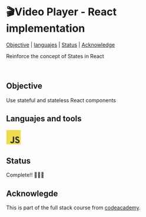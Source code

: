 # 🎬Video Player - React implementation<br>
[Objective](#objective_h) | [languajes](#languajes_h) | [Status](#status_h) | [Acknowledge](#acknowledge_h) 

<p>Reinforce the concept of States in React</p><br>

<h2>Objective<a name="objective_h"></a></h2>
<p>Use stateful and stateless  React components</p>


<h2>Languajes and tools<a name="languajes_h"></a></h2>
<p></p>
<a href="https://developer.mozilla.org/en-US/docs/Web/JavaScript" target="_blank"> <img src="https://raw.githubusercontent.com/devicons/devicon/master/icons/javascript/javascript-original.svg" alt="javascript" width="40" height="40"/> </a>


<h2>Status <a name="status_h"></a></h2>
<p>Complete!! 🎉🎉🎉</p>



<h2>Acknowlegde <a name="acknowledge_h"></a></h2>
<p>This is part of the full stack course from <a href='https://www.codecademy.com/'>codeacademy</a>.</p>